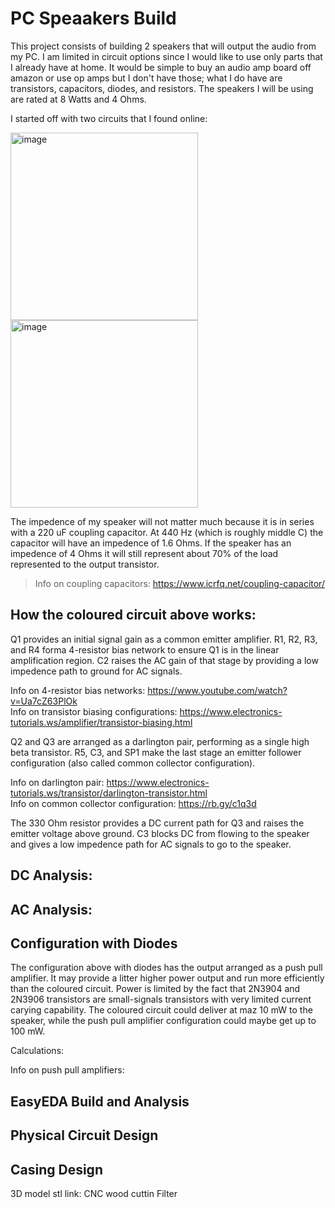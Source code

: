 # PC Speaakers Build

This project consists of building 2 speakers that will output the audio from my PC. I am limited in circuit options since I would like to use only parts that I already have at home. It would be simple to buy an audio amp board off amazon or use op amps but I don't have those; what I do have are transistors, capacitors, diodes, and resistors. The speakers I will be using are rated at 8 Watts and 4 Ohms.

I started off with two circuits that I found online:

<img height="300" alt="image" src="https://github.com/patron02/pc_speakers/assets/69320369/a8e7eec6-bb4c-415e-a268-96df13e557f5">
<img height="300" alt="image" src="https://github.com/patron02/pc_speakers/assets/69320369/a808d26c-09ab-4580-a93c-b49b6fdaea58">

The impedence of my speaker will not matter much because it is in series with a 220 uF coupling capacitor. At 440 Hz (which is roughly middle C) the capacitor will have an impedence of 1.6 Ohms. If the speaker has an impedence of 4 Ohms it will still represent about 70% of the load represented to the output transistor. 

> Info on coupling capacitors: https://www.icrfq.net/coupling-capacitor/



## How the coloured circuit above works:

Q1 provides an initial signal gain as a common emitter amplifier. R1, R2, R3, and R4 forma 4-resistor bias network to ensure Q1 is in the linear amplification region. C2 raises the AC gain of that stage by providing a low impedence path to ground for AC signals. 

Info on 4-resistor bias networks: https://www.youtube.com/watch?v=Ua7cZ63PlOk <br>
Info on transistor biasing configurations: https://www.electronics-tutorials.ws/amplifier/transistor-biasing.html

Q2 and Q3 are arranged as a darlington pair, performing as a single high beta transistor. R5, C3, and SP1 make the last stage an emitter follower configuration (also called common collector configuration). 

Info on darlington pair: https://www.electronics-tutorials.ws/transistor/darlington-transistor.html <br>
Info on common collector configuration: https://rb.gy/c1q3d

The 330 Ohm resistor provides a DC current path for Q3 and raises the emitter voltage above ground. C3 blocks DC from flowing to the speaker and gives a low impedence path for AC signals to go to the speaker. 



## DC Analysis:



## AC Analysis:



## Configuration with Diodes
The configuration above with diodes has the output arranged as a push pull amplifier. It may provide a litter higher power output and run more efficiently than the coloured circuit. Power is limited by the fact that 2N3904 and 2N3906 transistors are small-signals transistors with very limited current carying capability. The coloured circuit could deliver at maz 10 mW to the speaker, while the push pull amplifier configuration could maybe get up to 100 mW.

Calculations: 

Info on push pull amplifiers: 



## EasyEDA Build and Analysis



## Physical Circuit Design



## Casing Design
3D model stl link: 
CNC wood cuttin
Filter


